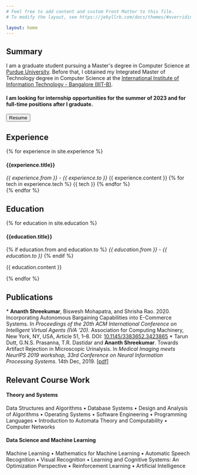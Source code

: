 ```yaml
---
# Feel free to add content and custom Front Matter to this file.
# To modify the layout, see https://jekyllrb.com/docs/themes/#overriding-theme-defaults

layout: home
---
```

<h2><b>Summary</b></h2>
I am a graduate student pursuing a Master's degree in Computer Science at <a target="_blank" rel="noopener noreferrer" href="https://www.purdue.edu/">Purdue University</a>. Before that, I obtained my Integrated Master of Technology degree in Computer Science at the <a target="_blank" rel="noopener noreferrer" href="https://www.iiitb.ac.in/">International Institute of Information Technology - Bangalore (IIIT-B)</a>.

#### I am looking for internship opportunities for the summer of 2023 and for full-time positions after I graduate.

<a target="_blank" rel="noopener noreferrer" href="{{ site.baseurl }}{{ site.url }}/assets/pdf/resume.pdf"><button class="button">Resume</button></a>

<h2><b>Experience</b></h2>
{% for experience in site.experience %}
  <div class="experience">
    <h4><b>{{experience.title}}</b></h4>
    <i>{{ experience.from }} - {{ experience.to }}</i>
    {{ experience.content }}
    {% for tech in experience.tech %}
      <span class="badge badge-dark">{{ tech }}</span>
    {% endfor %}
  </div>
{% endfor %}

<h2><b>Education</b></h2>
{% for education in site.education %}
  <div class="education">
    <h4><b>{{education.title}}</b></h4>
    {% if education.from and education.to %}
      <i>{{ education.from }} - {{ education.to }}</i>
    {% endif %}
    <p>
        {{ education.content }}
    </p>
  </div>
{% endfor %}

<h2><b>Publications</b></h2>
* <b>Ananth Shreekumar</b>, Biswesh Mohapatra, and Shrisha Rao. 2020. Incorporating Autonomous Bargaining Capabilities into E-Commerce Systems. In <em>Proceedings of the 20th ACM International Conference on Intelligent Virtual Agents (IVA '20)</em>. Association for Computing Machinery, New York, NY, USA, Article 51, 1–8. DOI: <a href="https://doi.org/10.1145/3383652.3423865">10.1145/3383652.3423865</a>
* Tarun Dutt, G.N.S. Prasanna, T.R. Dastidar and <b>Ananth Shreekumar</b>. Towards Artifact Rejection in Microscopic Urinalysis. In <em>Medical Imaging meets NeurIPS 2019 workshop, 33rd Conference on Neural Information Processing Systems</em>. 14th Dec, 2019. <a target="_blank" rel="noopener noreferrer" href="{{ site.baseurl }}{{ site.url }}/assets/pdf/nips_openset.pdf">[pdf]</a>

<h2><b>Relevant Course Work</b></h2>
<h4>Theory and Systems</h4>
Data Structures and Algorithms • Database Systems • Design and Analysis of Algorithms • Operating Systems • Software Engineering • Programming Languages • Introduction to Automata Theory and Computability • Computer Networks
<h4>Data Science and Machine Learning</h4>
Machine Learning • Mathematics for Machine Learning • Automatic Speech Recognition • Visual Recognition • Learning and Cognitive Systems: An Optimization Perspective • Reinforcement Learning • Artificial Intelligence